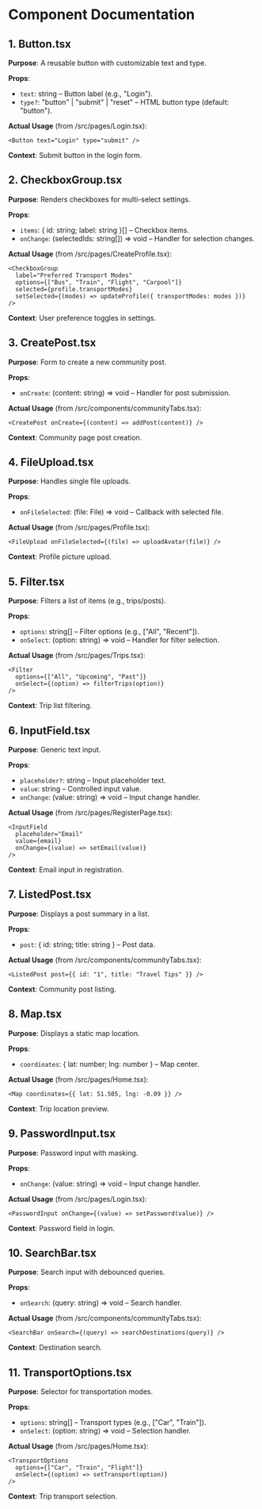 # Component Documentation

## 1. Button.tsx

**Purpose**: A reusable button with customizable text and type.

**Props**:
- `text`: string – Button label (e.g., "Login").
- `type?`: "button" | "submit" | "reset" – HTML button type (default: "button").

**Actual Usage** (from /src/pages/Login.tsx):
```tsx
<Button text="Login" type="submit" />
```

**Context**: Submit button in the login form.

## 2. CheckboxGroup.tsx

**Purpose**: Renders checkboxes for multi-select settings.

**Props**:
- `items`: { id: string; label: string }[] – Checkbox items.
- `onChange`: (selectedIds: string[]) => void – Handler for selection changes.

**Actual Usage** (from /src/pages/CreateProfile.tsx):
```tsx
<CheckboxGroup
  label="Preferred Transport Modes"
  options={["Bus", "Train", "Flight", "Carpool"]}
  selected={profile.transportModes}
  setSelected={(modes) => updateProfile({ transportModes: modes })}
/>
```

**Context**: User preference toggles in settings.

## 3. CreatePost.tsx

**Purpose**: Form to create a new community post.

**Props**:
- `onCreate`: (content: string) => void – Handler for post submission.

**Actual Usage** (from /src/components/communityTabs.tsx):
```tsx
<CreatePost onCreate={(content) => addPost(content)} />
```

**Context**: Community page post creation.

## 4. FileUpload.tsx

**Purpose**: Handles single file uploads.

**Props**:
- `onFileSelected`: (file: File) => void – Callback with selected file.

**Actual Usage** (from /src/pages/Profile.tsx):
```tsx
<FileUpload onFileSelected={(file) => uploadAvatar(file)} />
```

**Context**: Profile picture upload.

## 5. Filter.tsx

**Purpose**: Filters a list of items (e.g., trips/posts).

**Props**:
- `options`: string[] – Filter options (e.g., ["All", "Recent"]).
- `onSelect`: (option: string) => void – Handler for filter selection.

**Actual Usage** (from /src/pages/Trips.tsx):
```tsx
<Filter 
  options={["All", "Upcoming", "Past"]} 
  onSelect={(option) => filterTrips(option)} 
/>
```

**Context**: Trip list filtering.

## 6. InputField.tsx

**Purpose**: Generic text input.

**Props**:
- `placeholder?`: string – Input placeholder text.
- `value`: string – Controlled input value.
- `onChange`: (value: string) => void – Input change handler.

**Actual Usage** (from /src/pages/RegisterPage.tsx):
```tsx
<InputField
  placeholder="Email"
  value={email}
  onChange={(value) => setEmail(value)}
/>
```

**Context**: Email input in registration.

## 7. ListedPost.tsx

**Purpose**: Displays a post summary in a list.

**Props**:
- `post`: { id: string; title: string } – Post data.

**Actual Usage** (from /src/components/communityTabs.tsx):
```tsx
<ListedPost post={{ id: "1", title: "Travel Tips" }} />
```

**Context**: Community post listing.

## 8. Map.tsx

**Purpose**: Displays a static map location.

**Props**:
- `coordinates`: { lat: number; lng: number } – Map center.

**Actual Usage** (from /src/pages/Home.tsx):
```tsx
<Map coordinates={{ lat: 51.505, lng: -0.09 }} />
```

**Context**: Trip location preview.

## 9. PasswordInput.tsx

**Purpose**: Password input with masking.

**Props**:
- `onChange`: (value: string) => void – Input change handler.

**Actual Usage** (from /src/pages/Login.tsx):
```tsx
<PasswordInput onChange={(value) => setPassword(value)} />
```

**Context**: Password field in login.

## 10. SearchBar.tsx

**Purpose**: Search input with debounced queries.

**Props**:
- `onSearch`: (query: string) => void – Search handler.

**Actual Usage** (from /src/components/communityTabs.tsx):
```tsx
<SearchBar onSearch={(query) => searchDestinations(query)} />
```

**Context**: Destination search.

## 11. TransportOptions.tsx

**Purpose**: Selector for transportation modes.

**Props**:
- `options`: string[] – Transport types (e.g., ["Car", "Train"]).
- `onSelect`: (option: string) => void – Selection handler.

**Actual Usage** (from /src/pages/Home.tsx):
```tsx
<TransportOptions
  options={["Car", "Train", "Flight"]}
  onSelect={(option) => setTransport(option)}
/>
```

**Context**: Trip transport selection.

